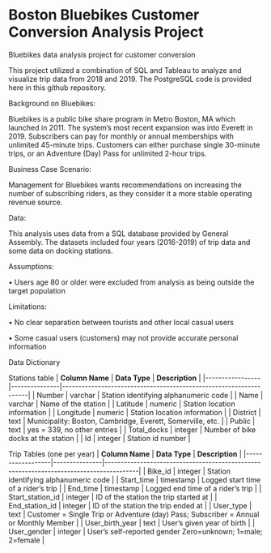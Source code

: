 # Boston Bluebikes Customer Conversion Analysis Project
Bluebikes data analysis project for customer conversion

This project utilized a combination of SQL and Tableau to analyze and visualize trip data from 2018 and 2019.
The PostgreSQL code is provided here in this github repository.

Background on Bluebikes:

Bluebikes is a public bike share program in Metro Boston, MA which launched in 2011. The system’s most recent expansion was into Everett in 2019.
Subscribers can pay for monthly or annual memberships with unlimited 45-minute trips. 
Customers can either purchase single 30-minute trips, or an Adventure (Day) Pass for unlimited 2-hour trips.

Business Case Scenario:

Management for Bluebikes wants recommendations on increasing the number of subscribing riders, as they consider it a more stable operating revenue source.

Data:

This analysis uses data from a SQL database provided by General Assembly. 
The datasets included four years (2016-2019) of trip data and some data on docking stations.

Assumptions:

•	Users age 80 or older were excluded from analysis as being outside the target population

Limitations:

•	No clear separation between tourists and other local casual users

•	Some casual users (customers) may not provide accurate personal information

Data Dictionary

Stations table
| **Column Name** | **Data Type** | **Description**                                                   |
|-----------------|---------------|-------------------------------------------------------------------|
| Number          | varchar       | Station identifying alphanumeric code                             |
| Name            | varchar       | Name of the station                                               |
| Latitude        | numeric       | Station location information                                      |
| Longitude       | numeric       | Station location information                                      |
| District        | text          | Municipality: Boston, Cambridge, Everett, Somerville, etc.        |
| Public          | text          | yes = 339, no other entries                                       |
| Total_docks     | integer       | Number of bike docks at the station                               |
| Id              | integer       | Station id number                                                 |

Trip Tables (one per year)
| **Column Name**  | **Data Type** | **Description**                                                                        |
|------------------|---------------|----------------------------------------------------------------------------------------|
| Bike_id          | integer       | Station identifying alphanumeric code                                                  |
| Start_time       | timestamp     | Logged start time of a rider’s trip                                                    |
| End_time         | timestamp     | Logged end time of a rider’s trip                                                      |
| Start_station_id | integer       | ID of the station the trip started at                                                  |
| End_station_id   | integer       | ID of the station the trip ended at                                                    |
| User_type        | text          | Customer = Single Trip or Adventure (day) Pass;  Subscriber = Annual or Monthly Member |
| User_birth_year  | text          | User’s given year of birth                                                             |
| User_gender      | integer       | User’s self-reported gender Zero=unknown; 1=male; 2=female                             |

